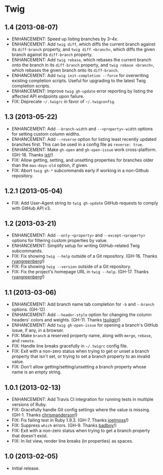 Twig
====

1.4 (2013-08-07)
----------------
* ENHANCEMENT: Speed up listing branches by 3–4x.
* ENHANCEMENT: Add `twig diff`, which diffs the current branch against its
  `diff-branch` property, and `twig diff <branch>`, which diffs the given branch
  against its `diff-branch` property.
* ENHANCEMENT: Add `twig rebase`, which rebases the current branch onto the
  branch in its `diff-branch` property, and `twig rebase <branch>`, which
  rebases the given branch onto its `diff-branch`.
* ENHANCEMENT: Add `twig init-completion --force` for overwriting existing
  completion scripts. Useful for upgrading to the latest Twig completion
  scripts.
* ENHANCEMENT: Improve `twig gh-update` error reporting by listing the affected
  API endpoints upon failure.
* FIX: Deprecate `~/.twigrc` in favor of `~/.twigconfig`.

1.3 (2013-05-22)
----------------
* ENHANCEMENT: Add `--branch-width` and `--<property>-width` options for setting
  custom column widths.
* ENHANCEMENT: Add `--reverse` option for listing least recently updated
  branches first. This can be used in a config file as `reverse: true`.
* ENHANCEMENT: Make `gh-open` and `gh-open-issue` work cross-platform.
  (GH-18. Thanks [ixti](https://github.com/ixti)!)
* FIX: Allow getting, setting, and unsetting properties for branches older than
  the `max-days-old` option, if given.
* FIX: Abort `twig gh-*` subcommands early if working in a non-Github
  repository.

1.2.1 (2013-05-04)
------------------
* FIX: Add User-Agent string to `twig gh-update` GitHub requests to comply with
  GitHub API v3.

1.2 (2013-03-21)
----------------
* ENHANCEMENT: Add `--only-<property>` and `--except-<property>` options for
  filtering custom properties by value.
* ENHANCEMENT: Simplify setup for writing GitHub-related Twig subcommands.
* FIX: Fix showing `twig --help` outside of a Git repository. (GH-16. Thanks
  [ryangreenberg](https://github.com/ryangreenberg)!)
* FIX: Fix showing `twig --version` outside of a Git repository.
* FIX: Fix the project's homepage URL in `twig --help`. (GH-17. Thanks
  [ryangreenberg](https://github.com/ryangreenberg)!)

1.1 (2013-03-06)
----------------
* ENHANCEMENT: Add branch name tab completion for `-b` and `--branch` options.
  (GH-12)
* ENHANCEMENT: Add `--header-style` option for changing the column headers'
  colors and weights. (GH-11. Thanks [tsujigiri](https://github.com/tsujigiri)!)
* ENHANCEMENT: Add `twig gh-open-issue` for opening a branch's GitHub issue, if
  any, in a browser.
* FIX: Make `branch` a reserved property name, along with `merge`, `rebase`, and
  `remote`.
* FIX: Handle line breaks gracefully in `~/.twigrc` config file.
* FIX: Exit with a non-zero status when trying to get or unset a branch property
  that isn't set, or trying to set a branch property to an invalid value.
* FIX: Don't allow getting/setting/unsetting a branch property whose name is an
  empty string.

1.0.1 (2013-02-13)
------------------
* ENHANCEMENT: Add Travis CI integration for running tests in multiple versions
  of Ruby.
* FIX: Gracefully handle Git config settings where the value is missing.
  (GH-1. Thanks [chrismanderson](https://github.com/chrismanderson)!)
* FIX: Fix failing test in Ruby 1.9.3.
  (GH-7. Thanks [joelmoss](https://github.com/joelmoss)!)
* FIX: Suppress `which` errors.
  (GH-9. Thanks [badboy](https://github.com/badboy)!)
* FIX: Exit with a non-zero status when trying to get a branch property that
  doesn't exist.
* FIX: In list view, render line breaks (in properties) as spaces.

1.0 (2013-02-05)
----------------
* Initial release.
